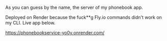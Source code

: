 As you can guess by the name, the server of my phonebook app.

Deployed on Render because the fuck\*\*g Fly.io commands didn't work on my CLI. Live app below.

https://phonebookservice-yo0y.onrender.com/
